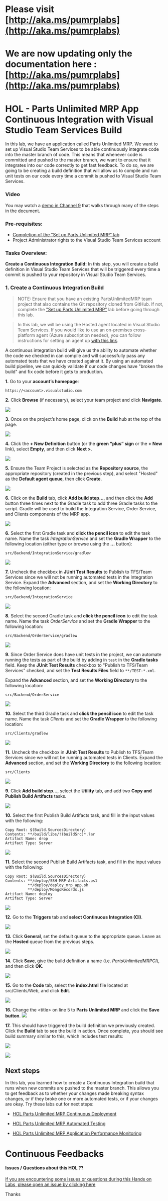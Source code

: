 # Please visit [http://aka.ms/pumrplabs](http://aka.ms/pumrplabs)

We are now updating only the documentation here : [http://aka.ms/pumrplabs](http://aka.ms/pumrplabs)
====================================================================================

HOL - Parts Unlimited MRP App Continuous Integration with Visual Studio Team Services Build
====================================================================================

In this lab, we have an application called Parts Unlimited MRP. We want to set up
Visual Studio Team Services to be able continuously integrate code into the master
branch of code. This means that whenever code is committed and pushed to the
master branch, we want to ensure that it integrates into our code correctly to
get fast feedback. To do so, we are going to be creating a build definition that
will allow us to compile and run unit tests on our code every time a commit is
pushed to Visual Studio Team Services.

### Video ###

You may watch a [demo in Channel 9](https://channel9.msdn.com/Series/Parts-Unlimited-MRP-Labs/Parts-Unlimited-MRP-App-Continuous-Integration) that walks through many of the steps in the document.

### Pre-requisites: ###

-   [Completion of the "Set up Parts Unlimited MRP" lab](https://github.com/Microsoft/PartsUnlimitedMRP/blob/master/docs/HOL_Set-Up-MRP/README.md)
-   Project Administrator rights to the Visual Studio Team Services account

### Tasks Overview: ###

**Create a Continuous Integration Build:** In this step, you will create a build definition in Visual Studio Team Services that will be triggered every time a commit is pushed to your repository in Visual Studio Team Services. 
 
### 1. Create a Continuous Integration Build

>NOTE: Ensure that you have an existing PartsUnlimitedMRP team project that also contains the Git repository cloned from GitHub. If not, complete the ["Set up Parts Unlimited MRP"](https://github.com/Microsoft/PartsUnlimitedMRP/blob/master/docs/HOL_Set-Up-MRP/README.md) lab before going through this lab. 

>In this lab, we will be using the Hosted agent located in Visual Studio Team Services. If you would like to use an on-premises cross-platform agent (Azure subscription needed), you can follow instructions for setting an agent up [with this link](https://www.visualstudio.com/en-us/docs/build/admin/index). 

A continuous integration build will give us the ability to automate whether the code
we checked in can compile and will successfully pass any automated tests that we
have created against it. By using an automated build pipeline, we can quickly validate if our code changes have "broken the build" and fix code before it gets to production. 

**1.** Go to your **account’s homepage**: 

	https://<account>.visualstudio.com
**2.** Click **Browse** (if necessary), select your team project and click
**Navigate**.

![](<media/navigate_to_project.png>)

**3.** Once on the project’s home page, click on the **Build** hub at the top of
the page.

![](<media/build_tab.png>)

**4.** Click the **+ New Definition** button (or the **green “plus” sign** or the **+ New** link), select **Empty**, and then click **Next >**.

![](<media/new_empty_build.png>)

**5.** Ensure the Team Project is selected as the **Repository source**, the appropriate repository (created in the previous step), and select "Hosted" as the **Default agent queue**, then click **Create**.

![](<media/build_select_repo.png>)

**6.** Click on the **Build** tab, click **Add build step...**, and then click the **Add** button three times next to the Gradle task to add three Gradle tasks to the script. Gradle will be used to build the Integration Service, Order Service, and Clients components of the MRP app.

![](<media/build_add_gradle.png>)

**6.** Select the first Gradle task and **click the pencil icon** to edit the task name. Name the task *IntegrationService* and set the **Gradle Wrapper** to the following location (either type or browse using the **...** button):

	src/Backend/IntegrationService/gradlew

![](<media/build_gradle_integration.png>)

**7.** Uncheck the checkbox in **JUnit Test Results** to Publish to TFS/Team Services since we will not be running automated tests in the Integration Service. Expand the **Advanced** section, and set the **Working Directory** to the following location:

	src/Backend/IntegrationService

![](<media/build_working_directory_integration.png>)

**8.** Select the second Gradle task and **click the pencil icon** to edit the task name. Name the task *OrderService* and set the **Gradle Wrapper** to the following location:

	src/Backend/OrderService/gradlew

![](<media/build_gradle_order.png>)
	
**9.** Since Order Service does have unit tests in the project, we can automate running the tests as part of the build by adding in `test` in the **Gradle tasks** field. Keep the **JUnit Test Results** checkbox to "Publish to TFS/Team Services" checked, and set the **Test Results Files** field to `**/TEST-*.xml`. 

Expand the **Advanced** section, and set the **Working Directory** to the following location:

	src/Backend/OrderService

![](<media/build_working_directory_order.png>)

**10.** Select the third Gradle task and **click the pencil icon** to edit the task name. Name the task *Clients* and set the **Gradle Wrapper** to the following location:

	src/Clients/gradlew

![](<media/build_gradle_clients.png>)

**11.** Uncheck the checkbox in **JUnit Test Results** to Publish to TFS/Team Services since we will not be running automated tests in Clients. Expand the **Advanced** section, and set the **Working Directory** to the following location:

	src/Clients

![](<media/build_working_directory_clients.png>)

**9.** Click **Add build step...**, select the **Utility** tab, and add two **Copy and Publish Build Artifacts** tasks.

![](<media/build_add_pub_step.png>)

**10.** Select the first Publish Build Artifacts task, and fill in the input values with the following:

	Copy Root: $(Build.SourcesDirectory)
    Contents: **/build/libs/!(buildSrc)*.?ar
	Artifact Name: drop
	Artifact Type: Server

![](<media/build_pub_step_details.png>)

**11.** Select the second Publish Build Artifacts task, and fill in the input values with the following:

	Copy Root: $(Build.SourcesDirectory)
    Contents: **/deploy/SSH-MRP-Artifacts.ps1
			  **/deploy/deploy_mrp_app.sh
              **/deploy/MongoRecords.js
    Artifact Name: deploy
    Artifact Type: Server

![](<media/second_copy_publish.png>)

**12.** Go to the **Triggers** tab and **select Continuous Integration (CI)**.

![](<media/build_ci_trigger.png>)

**13.** Click **General**, set the default queue to the appropriate queue. Leave as the **Hosted** queue from the previous steps.

![](<media/build_general.png>)

**14.** Click **Save**, give the build definition a name (i.e.
*PartsUnlimitedMRPCI*), and then click **OK**.

![](<media/build_save.png>)

**15.** Go to the **Code** tab, select the **index.html** file located at
src/Clients/Web, and click **Edit**.

![](<media/edit_index_web.png>)

**16.** Change the &lt;title&gt; on line 5 to **Parts Unlimited MRP** and 
click the **Save button**.
![](<media/save_index.png>)

**17.** This should have triggered the build definition we previously created. Click the **Build** tab to see the build in action.
Once complete, you should see build summary similar to this, which includes test results:

![](<media/build_summary.png>)

![](<media/build_summary_2.png>)

Next steps
----------

In this lab, you learned how to create a Continuous Integration build that runs when new commits are pushed to the master branch. This allows you to get feedback as to whether your changes made breaking syntax changes, or if they broke one or more automated tests, or if your changes are okay. Try these labs out for next steps:

-   [HOL Parts Unlimited MRP Continuous Deployment ](https://github.com/Microsoft/PartsUnlimitedMRP/tree/master/docs/HOL_Continuous-Deployment)

-   [HOL Parts Unlimited MRP Automated Testing](https://github.com/Microsoft/PartsUnlimitedMRP/tree/master/docs/HOL_Automated-Testing)

-   [HOL Parts Unlimited MRP Application Performance Monitoring](https://github.com/Microsoft/PartsUnlimitedMRP/tree/master/docs/HOL_Application-Performance-Monitoring)


# Continuous Feedbacks

#### Issues / Questions about this HOL ??

[If you are encountering some issues or questions during this Hands on Labs, please open an issue by clicking here](https://github.com/Microsoft/PartsUnlimitedMRP/issues)

Thanks
